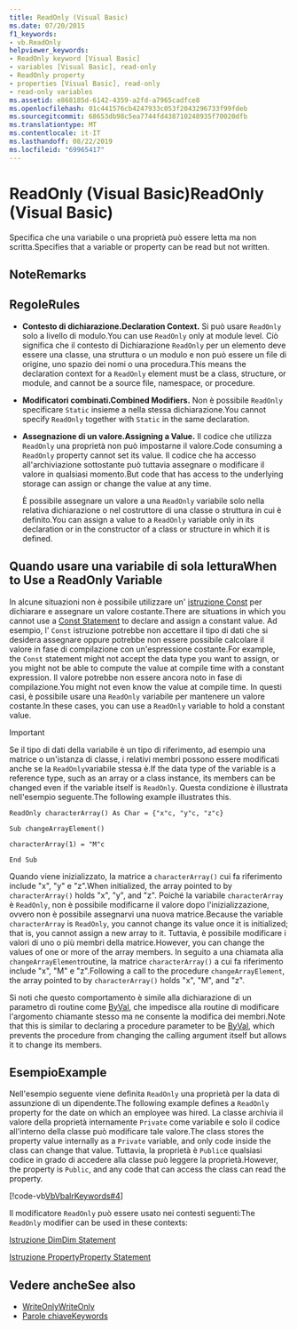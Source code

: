 ```yaml
---
title: ReadOnly (Visual Basic)
ms.date: 07/20/2015
f1_keywords:
- vb.ReadOnly
helpviewer_keywords:
- ReadOnly keyword [Visual Basic]
- variables [Visual Basic], read-only
- ReadOnly property
- properties [Visual Basic], read-only
- read-only variables
ms.assetid: e868185d-6142-4359-a2fd-a7965cadfce8
ms.openlocfilehash: 01c441576cb4247933c053f2043296733f99fdeb
ms.sourcegitcommit: 68653db98c5ea7744fd438710248935f70020dfb
ms.translationtype: MT
ms.contentlocale: it-IT
ms.lasthandoff: 08/22/2019
ms.locfileid: "69965417"
---
```

# <a name="readonly-visual-basic"></a><span data-ttu-id="bf49e-102">ReadOnly (Visual Basic)</span><span class="sxs-lookup"><span data-stu-id="bf49e-102">ReadOnly (Visual Basic)</span></span>
<span data-ttu-id="bf49e-103">Specifica che una variabile o una proprietà può essere letta ma non scritta.</span><span class="sxs-lookup"><span data-stu-id="bf49e-103">Specifies that a variable or property can be read but not written.</span></span>  
  
## <a name="remarks"></a><span data-ttu-id="bf49e-104">Note</span><span class="sxs-lookup"><span data-stu-id="bf49e-104">Remarks</span></span>  
  
## <a name="rules"></a><span data-ttu-id="bf49e-105">Regole</span><span class="sxs-lookup"><span data-stu-id="bf49e-105">Rules</span></span>  
  
- <span data-ttu-id="bf49e-106">**Contesto di dichiarazione.**</span><span class="sxs-lookup"><span data-stu-id="bf49e-106">**Declaration Context.**</span></span> <span data-ttu-id="bf49e-107">Si può usare `ReadOnly` solo a livello di modulo.</span><span class="sxs-lookup"><span data-stu-id="bf49e-107">You can use `ReadOnly` only at module level.</span></span> <span data-ttu-id="bf49e-108">Ciò significa che il contesto di Dichiarazione `ReadOnly` per un elemento deve essere una classe, una struttura o un modulo e non può essere un file di origine, uno spazio dei nomi o una procedura.</span><span class="sxs-lookup"><span data-stu-id="bf49e-108">This means the declaration context for a `ReadOnly` element must be a class, structure, or module, and cannot be a source file, namespace, or procedure.</span></span>  
  
- <span data-ttu-id="bf49e-109">**Modificatori combinati.**</span><span class="sxs-lookup"><span data-stu-id="bf49e-109">**Combined Modifiers.**</span></span> <span data-ttu-id="bf49e-110">Non è possibile `ReadOnly` specificare `Static` insieme a nella stessa dichiarazione.</span><span class="sxs-lookup"><span data-stu-id="bf49e-110">You cannot specify `ReadOnly` together with `Static` in the same declaration.</span></span>  
  
- <span data-ttu-id="bf49e-111">**Assegnazione di un valore.**</span><span class="sxs-lookup"><span data-stu-id="bf49e-111">**Assigning a Value.**</span></span> <span data-ttu-id="bf49e-112">Il codice che utilizza `ReadOnly` una proprietà non può impostarne il valore.</span><span class="sxs-lookup"><span data-stu-id="bf49e-112">Code consuming a `ReadOnly` property cannot set its value.</span></span> <span data-ttu-id="bf49e-113">Il codice che ha accesso all'archiviazione sottostante può tuttavia assegnare o modificare il valore in qualsiasi momento.</span><span class="sxs-lookup"><span data-stu-id="bf49e-113">But code that has access to the underlying storage can assign or change the value at any time.</span></span>  
  
     <span data-ttu-id="bf49e-114">È possibile assegnare un valore a una `ReadOnly` variabile solo nella relativa dichiarazione o nel costruttore di una classe o struttura in cui è definito.</span><span class="sxs-lookup"><span data-stu-id="bf49e-114">You can assign a value to a `ReadOnly` variable only in its declaration or in the constructor of a class or structure in which it is defined.</span></span>  
  
## <a name="when-to-use-a-readonly-variable"></a><span data-ttu-id="bf49e-115">Quando usare una variabile di sola lettura</span><span class="sxs-lookup"><span data-stu-id="bf49e-115">When to Use a ReadOnly Variable</span></span>  
 <span data-ttu-id="bf49e-116">In alcune situazioni non è possibile utilizzare un' [istruzione Const](../../../visual-basic/language-reference/statements/const-statement.md) per dichiarare e assegnare un valore costante.</span><span class="sxs-lookup"><span data-stu-id="bf49e-116">There are situations in which you cannot use a [Const Statement](../../../visual-basic/language-reference/statements/const-statement.md) to declare and assign a constant value.</span></span> <span data-ttu-id="bf49e-117">Ad esempio, l' `Const` istruzione potrebbe non accettare il tipo di dati che si desidera assegnare oppure potrebbe non essere possibile calcolare il valore in fase di compilazione con un'espressione costante.</span><span class="sxs-lookup"><span data-stu-id="bf49e-117">For example, the `Const` statement might not accept the data type you want to assign, or you might not be able to compute the value at compile time with a constant expression.</span></span> <span data-ttu-id="bf49e-118">Il valore potrebbe non essere ancora noto in fase di compilazione.</span><span class="sxs-lookup"><span data-stu-id="bf49e-118">You might not even know the value at compile time.</span></span> <span data-ttu-id="bf49e-119">In questi casi, è possibile usare una `ReadOnly` variabile per mantenere un valore costante.</span><span class="sxs-lookup"><span data-stu-id="bf49e-119">In these cases, you can use a `ReadOnly` variable to hold a constant value.</span></span>  
  
> [!IMPORTANT]
> <span data-ttu-id="bf49e-120">Se il tipo di dati della variabile è un tipo di riferimento, ad esempio una matrice o un'istanza di classe, i relativi membri possono essere modificati anche se la `ReadOnly`variabile stessa è.</span><span class="sxs-lookup"><span data-stu-id="bf49e-120">If the data type of the variable is a reference type, such as an array or a class instance, its members can be changed even if the variable itself is `ReadOnly`.</span></span> <span data-ttu-id="bf49e-121">Questa condizione è illustrata nell'esempio seguente.</span><span class="sxs-lookup"><span data-stu-id="bf49e-121">The following example illustrates this.</span></span>  
  
 `ReadOnly characterArray() As Char = {"x"c, "y"c, "z"c}`  
  
 `Sub changeArrayElement()`  
  
 `characterArray(1) = "M"c`  
  
 `End Sub`  
  
 <span data-ttu-id="bf49e-122">Quando viene inizializzato, la matrice a `characterArray()` cui fa riferimento include "x", "y" e "z".</span><span class="sxs-lookup"><span data-stu-id="bf49e-122">When initialized, the array pointed to by `characterArray()` holds "x", "y", and "z".</span></span> <span data-ttu-id="bf49e-123">Poiché la variabile `characterArray` è `ReadOnly`, non è possibile modificarne il valore dopo l'inizializzazione, ovvero non è possibile assegnarvi una nuova matrice.</span><span class="sxs-lookup"><span data-stu-id="bf49e-123">Because the variable `characterArray` is `ReadOnly`, you cannot change its value once it is initialized; that is, you cannot assign a new array to it.</span></span> <span data-ttu-id="bf49e-124">Tuttavia, è possibile modificare i valori di uno o più membri della matrice.</span><span class="sxs-lookup"><span data-stu-id="bf49e-124">However, you can change the values of one or more of the array members.</span></span> <span data-ttu-id="bf49e-125">In seguito a una chiamata alla `changeArrayElement`routine, la matrice `characterArray()` a cui fa riferimento include "x", "M" e "z".</span><span class="sxs-lookup"><span data-stu-id="bf49e-125">Following a call to the procedure `changeArrayElement`, the array pointed to by `characterArray()` holds "x", "M", and "z".</span></span>  
  
 <span data-ttu-id="bf49e-126">Si noti che questo comportamento è simile alla dichiarazione di un parametro di routine come [ByVal](../../../visual-basic/language-reference/modifiers/byval.md), che impedisce alla routine di modificare l'argomento chiamante stesso ma ne consente la modifica dei membri.</span><span class="sxs-lookup"><span data-stu-id="bf49e-126">Note that this is similar to declaring a procedure parameter to be [ByVal](../../../visual-basic/language-reference/modifiers/byval.md), which prevents the procedure from changing the calling argument itself but allows it to change its members.</span></span>  
  
## <a name="example"></a><span data-ttu-id="bf49e-127">Esempio</span><span class="sxs-lookup"><span data-stu-id="bf49e-127">Example</span></span>  
 <span data-ttu-id="bf49e-128">Nell'esempio seguente viene definita `ReadOnly` una proprietà per la data di assunzione di un dipendente.</span><span class="sxs-lookup"><span data-stu-id="bf49e-128">The following example defines a `ReadOnly` property for the date on which an employee was hired.</span></span> <span data-ttu-id="bf49e-129">La classe archivia il valore della proprietà internamente `Private` come variabile e solo il codice all'interno della classe può modificare tale valore.</span><span class="sxs-lookup"><span data-stu-id="bf49e-129">The class stores the property value internally as a `Private` variable, and only code inside the class can change that value.</span></span> <span data-ttu-id="bf49e-130">Tuttavia, la proprietà è `Public`e qualsiasi codice in grado di accedere alla classe può leggere la proprietà.</span><span class="sxs-lookup"><span data-stu-id="bf49e-130">However, the property is `Public`, and any code that can access the class can read the property.</span></span>  
  
 [!code-vb[VbVbalrKeywords#4](~/samples/snippets/visualbasic/VS_Snippets_VBCSharp/VbVbalrKeywords/VB/Class1.vb#4)]  
  
 <span data-ttu-id="bf49e-131">Il modificatore `ReadOnly` può essere usato nei contesti seguenti:</span><span class="sxs-lookup"><span data-stu-id="bf49e-131">The `ReadOnly` modifier can be used in these contexts:</span></span>  
  
 [<span data-ttu-id="bf49e-132">Istruzione Dim</span><span class="sxs-lookup"><span data-stu-id="bf49e-132">Dim Statement</span></span>](../../../visual-basic/language-reference/statements/dim-statement.md)  
  
 [<span data-ttu-id="bf49e-133">Istruzione Property</span><span class="sxs-lookup"><span data-stu-id="bf49e-133">Property Statement</span></span>](../../../visual-basic/language-reference/statements/property-statement.md)  
  
## <a name="see-also"></a><span data-ttu-id="bf49e-134">Vedere anche</span><span class="sxs-lookup"><span data-stu-id="bf49e-134">See also</span></span>

- [<span data-ttu-id="bf49e-135">WriteOnly</span><span class="sxs-lookup"><span data-stu-id="bf49e-135">WriteOnly</span></span>](../../../visual-basic/language-reference/modifiers/writeonly.md)
- [<span data-ttu-id="bf49e-136">Parole chiave</span><span class="sxs-lookup"><span data-stu-id="bf49e-136">Keywords</span></span>](../../../visual-basic/language-reference/keywords/index.md)
